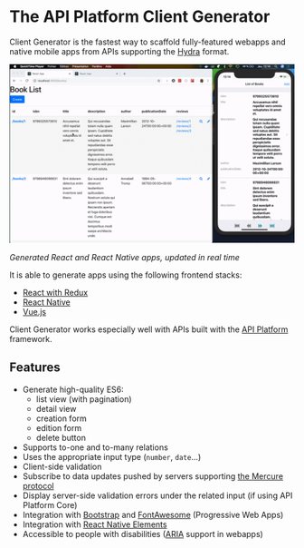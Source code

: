 # The API Platform Client Generator

Client Generator is the fastest way to scaffold fully-featured webapps and native mobile apps from APIs supporting the [Hydra](http://www.hydra-cg.com/) format.

![Screencast](images/client-generator-demo.gif)

*Generated React and React Native apps, updated in real time* 

It is able to generate apps using the following frontend stacks:

* [React with Redux](react.md)
* [React Native](react-native.md)
* [Vue.js](vuejs.md)

Client Generator works especially well with APIs built with the [API Platform](https://api-platform.com) framework.

## Features

* Generate high-quality ES6:
  * list view (with pagination)
  * detail view
  * creation form
  * edition form
  * delete button
* Supports to-one and to-many relations
* Uses the appropriate input type (`number`, `date`...)
* Client-side validation
* Subscribe to data updates pushed by servers supporting [the Mercure protocol](https://mercure.rocks)
* Display server-side validation errors under the related input (if using API Platform Core)
* Integration with [Bootstrap](https://getbootstrap.com/) and [FontAwesome](https://fontawesome.com/) (Progressive Web Apps)
* Integration with [React Native Elements](https://react-native-training.github.io/react-native-elements/)
* Accessible to people with disabilities ([ARIA](https://www.w3.org/WAI/intro/aria) support in webapps)
